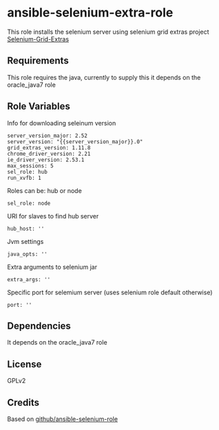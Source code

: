 ansible-selenium-extra-role
=====================

This role installs the selenium server using selenium grid extras project [Selenium-Grid-Extras](https://github.com/groupon/Selenium-Grid-Extras)

Requirements
------------

This role requires the java, currently to supply this it depends on the oracle_java7 role

Role Variables
--------------

Info for downloading seleinum version

    server_version_major: 2.52
    server_version: "{{server_version_major}}.0"
    grid_extras_version: 1.11.8
    chrome_driver_version: 2.21
    ie_driver_version: 2.53.1
    max_sessions: 5
    sel_role: hub
    run_xvfb: 1

Roles can be: hub or node

    sel_role: node

URI for slaves to find hub server

    hub_host: ''

Jvm settings

    java_opts: ''

Extra arguments to selenium jar

    extra_args: ''

Specific port for selemium server (uses selenium role default otherwise)

    port: ''



Dependencies
------------

It depends on the oracle_java7 role

License
-------

GPLv2

Credits
------------------

Based on [github/ansible-selenium-role](https://github.com/bcoca/ansible-selenium-role)

